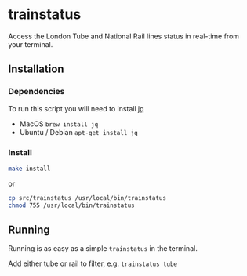 # trainstatus
Access the London Tube and National Rail lines status in real-time from your terminal.

## Installation

### Dependencies
To run this script you will need to install [jq](https://stedolan.github.io/jq/download) 
- MacOS           `brew install jq`
- Ubuntu / Debian `apt-get install jq`

### Install
```sh
make install 
```
or
```sh
cp src/trainstatus /usr/local/bin/trainstatus
chmod 755 /usr/local/bin/trainstatus
```
## Running
Running is as easy as a simple `trainstatus` in the terminal.

Add either tube or rail to filter, e.g. `trainstatus tube`
